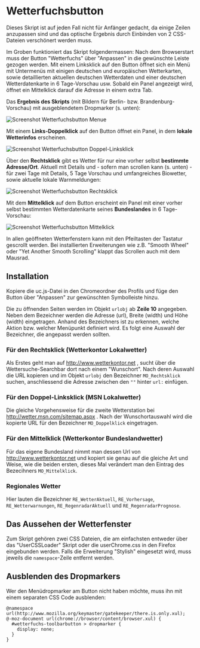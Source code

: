 # Wetterfuchsbutton
Dieses Skript ist auf jeden Fall nicht für Anfänger gedacht, da einige Zeilen anzupassen sind und das optische Ergebnis durch 
Einbinden von 2 CSS-Dateien verschönert werden muss.

Im Groben funktioniert das Skript folgendermassen: Nach dem Browserstart muss der Button "Wetterfuchs" über "Anpassen" in die gewünschte 
Leiste gezogen werden. Mit einem Linksklick auf den Button öffnet sich ein Menü mit Untermenüs mit einigen deutschen und europäischen Wetterkarten, 
sowie detaillierten aktuellen deutschen Wetterdaten und einer deutschen Wetterdatenkarte in 6 Tage-Vorschau usw. Sobald ein Panel angezeigt wird, 
öffnet ein Mittelklick darauf die Adresse in einem extra Tab.

Das **Ergebnis des Skripts** (mit Bildern für Berlin- bzw. Brandenburg-Vorschau) mit ausgeblendetem Dropmarker (s. unten):

![Screenshot Wetterfuchsbutton Menue](https://github.com/ardiman/userChrome.js/raw/master/wetterfuchsbutton/scr_wfb_menu.png)

Mit einem **Links-Doppelklick** auf den Button öffnet ein Panel, in dem **lokale Wetterinfos** erscheinen. 

![Screenshot Wetterfuchsbutton Doppel-Linksklick](https://github.com/ardiman/userChrome.js/raw/master/wetterfuchsbutton/scr_wfb_panel_linksdoppelklick.png)

Über den **Rechtsklick** gibt es Wetter für nur eine vorher selbst **bestimmte Adresse/Ort**. Aktuell mit Details und - sofern man scrollen kann 
(s. unten) - für zwei Tage mit Details, 5 Tage Vorschau und umfangreiches Biowetter, sowie aktuelle lokale Warnmeldungen:

![Screenshot Wetterfuchsbutton Rechtsklick](https://github.com/ardiman/userChrome.js/raw/master/wetterfuchsbutton/scr_wfb_panel_rechtsklick.png)

Mit dem **Mittelklick** auf dem Button erscheint ein Panel mit einer vorher selbst bestimmten Wetterdatenkarte seines **Bundeslandes** in 
6 Tage-Vorschau:

![Screenshot Wetterfuchsbutton Mittelklick](https://github.com/ardiman/userChrome.js/raw/master/wetterfuchsbutton/scr_wfb_panel_mittelklick.png)

In allen geöffneten Wetterfenstern kann mit den Pfeiltasten der Tastatur gescrollt werden. Bei installierten Erweiterungen wie z.B. 
"Smooth Wheel" oder "Yet Another Smooth Scrolling" klappt das Scrollen auch mit dem Mausrad.

## Installation
Kopiere die uc.js-Datei in den Chromeordner des Profils und füge den Button über "Anpassen" zur gewünschten Symbolleiste hinzu.

Die zu öffnenden Seiten werden im Objekt `urlobj` ab **Zeile 10** angegeben. Neben dem Bezeichner werden die Adresse (url), Breite (width) und 
Höhe (width) eingetragen. Anhand des Bezeichners ist zu erkennen, welche Aktion bzw. welcher Menüpunkt definiert wird. Es folgt eine Auswahl der 
Bezeichner, die angepasst werden sollten.

### Für den Rechtsklick (Wetterkontor Lokalwetter)
Als Erstes geht man auf http://www.wetterkontor.net , sucht über die Wettersuche-Searchbar dort nach einem "Wunschort". Nach deren Auswahl die URL 
kopieren und im Objekt `urlobj` den Bezeichner `MO_Rechtsklick` suchen, anschliessend die Adresse zwischen den `""` hinter `url:` einfügen.

### Für den Doppel-Linksklick (MSN Lokalwetter)
Die gleiche Vorgehensweise für die zweite Wetterstation bei http://wetter.msn.com/sitemap.aspx . Nach der Wunschortauswahl wird die kopierte URL für 
den Bezeichner `MO_Doppelklick` eingetragen.

### Für den Mittelklick (Wetterkontor Bundeslandwetter)
Für das eigene Bundesland nimmt man dessen Url von http://www.wetterkontor.net und kopiert sie genau auf die gleiche Art und Weise, wie die beiden 
ersten, dieses Mal verändert man den Eintrag des Bezecihners `MO_Mittelklick`.

### Regionales Wetter
Hier lauten die Bezeichner `RE_WetterAktuell`, `RE_Vorhersage`, `RE_Wetterwarnungen`, `RE_RegenradarAktuell` und `RE_RegenradarPrognose`.

## Das Aussehen der Wetterfenster
Zum Skript gehören zwei CSS Dateien, die am einfachsten entweder über das "UserCSSLoader" Skript oder die userChrome.css in den 
Firefox eingebunden werden. Falls die Erweiterung "Stylish" eingesetzt wird, muss jeweils die `namespace`-Zeile entfernt werden.

## Ausblenden des Dropmarkers
Wer den Menüdropmarker am Button nicht haben möchte, muss ihn mit einem separaten CSS Code ausblenden:

    @namespace url(http://www.mozilla.org/keymaster/gatekeeper/there.is.only.xul);
    @-moz-document url(chrome://browser/content/browser.xul) {
      #wetterfuchs-toolbarbutton > dropmarker {
        display: none;
      }
    }
